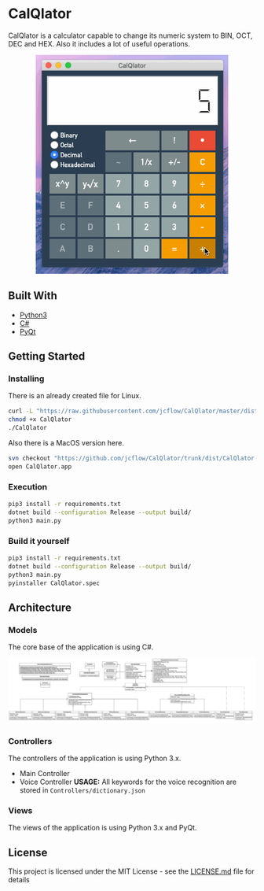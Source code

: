 # CalQlator

CalQlator is a calculator capable to change its numeric system to BIN, OCT, DEC and HEX. Also it includes a lot of useful operations.
<p align="center">
  <img src="docs/test.gif">
</p>

## Built With

* [Python3](https://www.python.org/)
* [C#](https://docs.microsoft.com/en-us/dotnet/csharp/)
* [PyQt](https://riverbankcomputing.com/software/pyqt/intro)

## Getting Started

### Installing

There is an already created file for Linux.

```sh
curl -L "https://raw.githubusercontent.com/jcflow/CalQlator/master/dist/CalQlator" -o CalQlator
chmod +x CalQlator
./CalQlator
```

Also there is a MacOS version here.

```sh
svn checkout "https://github.com/jcflow/CalQlator/trunk/dist/CalQlator.app"
open CalQlator.app
```

### Execution
```sh
pip3 install -r requirements.txt
dotnet build --configuration Release --output build/
python3 main.py
```

### Build it yourself
```sh
pip3 install -r requirements.txt
dotnet build --configuration Release --output build/
python3 main.py
pyinstaller CalQlator.spec
```

## Architecture

### Models
The core base of the application is using C#.

![](docs/ModelsClassDiagram.jpg)

### Controllers
The controllers of the application is using Python 3.x.
* Main Controller
* Voice Controller
**USAGE:** All keywords for the voice recognition are stored in `Controllers/dictionary.json`

### Views
The views of the application is using Python 3.x and PyQt.

## License

This project is licensed under the MIT License - see the [LICENSE.md](LICENSE.md) file for details
